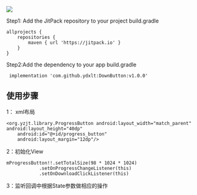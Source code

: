 [![](https://jitpack.io/v/ydxlt/DownButton.svg)](https://jitpack.io/#ydxlt/DownButton)

Step1: Add the JitPack repository to your project build.gradle 


	allprojects {
	    repositories {
	        maven { url 'https://jitpack.io' }
	    }
	}

Step2:Add the dependency to your app build.gradle

	 implementation 'com.github.ydxlt:DownButton:v1.0.0'


## 使用步骤

1： xml布局

	<org.yzjt.library.ProgressButton android:layout_width="match_parent" 	android:layout_height="40dp"
	 	android:id="@+id/progress_button"
	 	android:layout_margin="12dp"/>

2：初始化View

	mProgressButton!!.setTotalSize(98 * 1024 * 1024)
	            .setOnProgressChangeListener(this)
	            .setOnDownloadClickListener(this) 

3：监听回调中根据State参数做相应的操作



